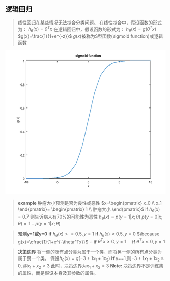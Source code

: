 ## 逻辑回归
> 线性回归在某些情况无法拟合分类问题。
> 在线性拟合中，假设函数的形式为：
> $h_\theta(x)=\theta^Tx$
> 在逻辑回归中，假设函数的形式为：
> $h_\theta(x)=g(\theta^Tx)$
> $g(x)=\frac{1}{1+e^{-z}}$
> $g(x)$被称为S型函数(sigmoid function)或逻辑函数

<div align=center>
<img src="assets/sigmoid_function.png" width = "600" height = "450" />
</div>

> **example**
> 肿瘤大小预测是否为良性或恶性
> $x=\begin{pmatrix}
    x_0 \\
    x_1
    \end{pmatrix}=
    \begin{pmatrix}
    1 \\
    肿瘤大小
    \end{pmatrix}$
> if $h_\theta(x)=0.7$
> 则告诉病人有70%的可能性为恶性
> $h_\theta(x)=p(y=1|x;\theta)$
> $p(y=0|x;\theta)=1-p(y=1|x;\theta)$

> **预测y=1或y=0**
> **if** $h_\theta(x)>=0.5,y=1$
> **if** $h_\theta(x)<0.5,y=0$
> $\because g(x)=\cfrac{1}{1+e^{-\theta^Tx}}$
> $\therefore$ **if** $\theta^Tx \geqslant 0,y=1$
> &ensp;&nbsp; **if** $\theta^Tx \leqslant 0,y=1$

> **决策边界**
> 将一侧的所有点分类为属于一个类，而将另一侧的所有点分类为属于另一个类。
> 假设$h_\theta(x)=g(-3+1x_1+1x_2)$
> **if** y==1,则$-3+1x_1+1x_2\geqslant0,即x_1+x_2<3$
> 此时，决策边界为$x_1+x_2=3$
> **Note:**
> 决策边界不是训练集的属性，而是假设本身及其参数的属性。